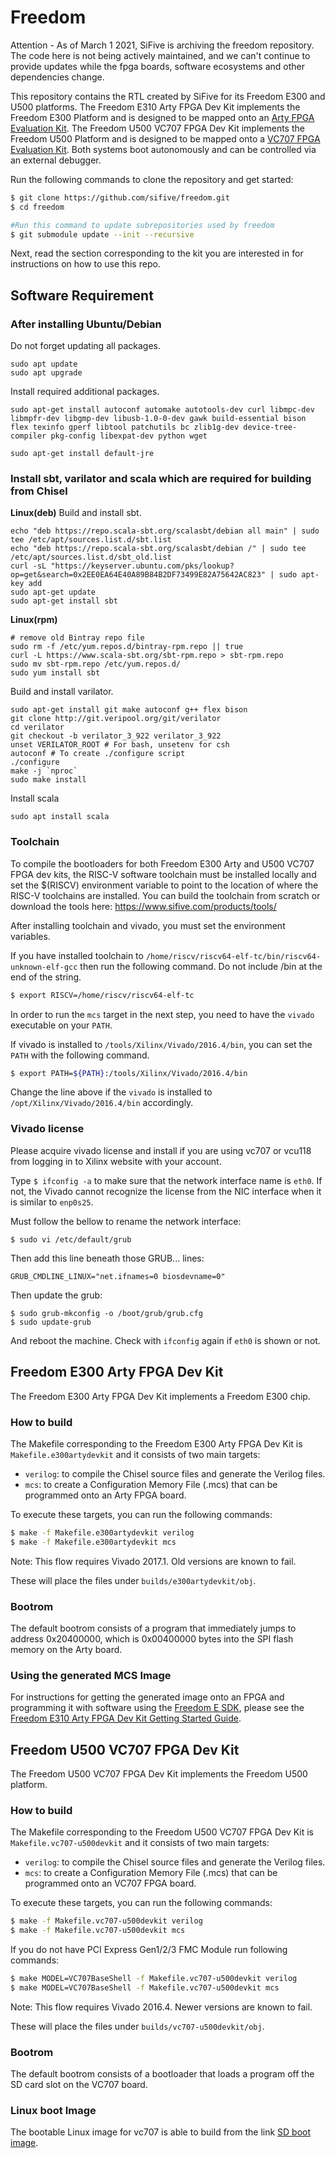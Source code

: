 Freedom
=======




Attention - 
As of March 1 2021, SiFive is archiving the freedom repository. The code here is not being actively maintained, and we can't continue to provide updates while the fpga boards, software ecosystems and other dependencies change. 






This repository contains the RTL created by SiFive for its Freedom E300 and U500
platforms. The Freedom E310 Arty FPGA Dev Kit implements the Freedom E300
Platform and is designed to be mapped onto an [Arty FPGA Evaluation
Kit](https://www.xilinx.com/products/boards-and-kits/arty.html). The Freedom
U500 VC707 FPGA Dev Kit implements the Freedom U500 Platform and is designed to
be mapped onto a [VC707 FPGA Evaluation
Kit](https://www.xilinx.com/products/boards-and-kits/ek-v7-vc707-g.html).
Both systems boot autonomously and can be controlled via an external debugger.

Run the following commands to clone the repository and get started:

```sh
$ git clone https://github.com/sifive/freedom.git
$ cd freedom

#Run this command to update subrepositories used by freedom
$ git submodule update --init --recursive
```

Next, read the section corresponding to the kit you are interested in for
instructions on how to use this repo.

Software Requirement
--------------------

### After installing Ubuntu/Debian

Do not forget updating all packages.
```
sudo apt update
sudo apt upgrade
```

Install required additional packages.
```
sudo apt-get install autoconf automake autotools-dev curl libmpc-dev libmpfr-dev libgmp-dev libusb-1.0-0-dev gawk build-essential bison flex texinfo gperf libtool patchutils bc zlib1g-dev device-tree-compiler pkg-config libexpat-dev python wget

sudo apt-get install default-jre
```

### Install sbt, varilator and scala which are required for building from Chisel
**Linux(deb)**
Build and install sbt.
```
echo "deb https://repo.scala-sbt.org/scalasbt/debian all main" | sudo tee /etc/apt/sources.list.d/sbt.list
echo "deb https://repo.scala-sbt.org/scalasbt/debian /" | sudo tee /etc/apt/sources.list.d/sbt_old.list
curl -sL "https://keyserver.ubuntu.com/pks/lookup?op=get&search=0x2EE0EA64E40A89B84B2DF73499E82A75642AC823" | sudo apt-key add
sudo apt-get update
sudo apt-get install sbt
```
**Linux(rpm)**
```shell
# remove old Bintray repo file
sudo rm -f /etc/yum.repos.d/bintray-rpm.repo || true
curl -L https://www.scala-sbt.org/sbt-rpm.repo > sbt-rpm.repo
sudo mv sbt-rpm.repo /etc/yum.repos.d/
sudo yum install sbt
```

Build and install varilator.
```
sudo apt-get install git make autoconf g++ flex bison
git clone http://git.veripool.org/git/verilator
cd verilator
git checkout -b verilator_3_922 verilator_3_922
unset VERILATOR_ROOT # For bash, unsetenv for csh
autoconf # To create ./configure script
./configure
make -j `nproc`
sudo make install
```

Install scala
```
sudo apt install scala
```

### Toolchain

To compile the bootloaders for both Freedom E300 Arty and U500 VC707
FPGA dev kits, the RISC-V software toolchain must be installed locally and
set the $(RISCV) environment variable to point to the location of where the
RISC-V toolchains are installed. You can build the toolchain from scratch
or download the tools here: https://www.sifive.com/products/tools/

After installing toolchain and vivado, you must set the environment variables.

If you have installed toolchain to
`/home/riscv/riscv64-elf-tc/bin/riscv64-unknown-elf-gcc`
then run the following command. Do not include /bin at the end of the string.

```sh
$ export RISCV=/home/riscv/riscv64-elf-tc
```

In order to run the `mcs` target in the next step, you need to have the `vivado`
executable on your `PATH`.

If vivado is installed to `/tools/Xilinx/Vivado/2016.4/bin`,
you can set the `PATH` with the following command.
```sh
$ export PATH=${PATH}:/tools/Xilinx/Vivado/2016.4/bin
```
Change the line above if the `vivado` is installed to
`/opt/Xilinx/Vivado/2016.4/bin` accordingly.

### Vivado license

Please acquire vivado license and install if you are using vc707 or vcu118 from logging in to Xilinx website with your account.


Type `$ ifconfig -a` to make sure that the network interface name is `eth0`. If not, the Vivado cannot recognize the license from the NIC interface when it is similar to `enp0s25`.

Must follow the bellow to rename the network interface:

```
$ sudo vi /etc/default/grub
```

Then add this line beneath those GRUB... lines:

```
GRUB_CMDLINE_LINUX="net.ifnames=0 biosdevname=0"
```

Then update the grub:
```
$ sudo grub-mkconfig -o /boot/grub/grub.cfg
$ sudo update-grub
```

And reboot the machine.
Check with `ifconfig` again if `eth0` is shown or not.


Freedom E300 Arty FPGA Dev Kit
------------------------------

The Freedom E300 Arty FPGA Dev Kit implements a Freedom E300 chip.

### How to build

The Makefile corresponding to the Freedom E300 Arty FPGA Dev Kit is
`Makefile.e300artydevkit` and it consists of two main targets:

- `verilog`: to compile the Chisel source files and generate the Verilog files.
- `mcs`: to create a Configuration Memory File (.mcs) that can be programmed
onto an Arty FPGA board.

To execute these targets, you can run the following commands:

```sh
$ make -f Makefile.e300artydevkit verilog
$ make -f Makefile.e300artydevkit mcs
```

Note: This flow requires Vivado 2017.1. Old versions are known to fail.

These will place the files under `builds/e300artydevkit/obj`.


### Bootrom

The default bootrom consists of a program that immediately jumps to address
0x20400000, which is 0x00400000 bytes into the SPI flash memory on the Arty
board.

### Using the generated MCS Image

For instructions for getting the generated image onto an FPGA and programming it with software using the [Freedom E SDK](https://github.com/sifive/freedom-e-sdk), please see the [Freedom E310 Arty FPGA Dev Kit Getting Started Guide](https://www.sifive.com/documentation/freedom-soc/freedom-e300-arty-fpga-dev-kit-getting-started-guide/).

Freedom U500 VC707 FPGA Dev Kit
-------------------------------

The Freedom U500 VC707 FPGA Dev Kit implements the Freedom U500 platform.

### How to build

The Makefile corresponding to the Freedom U500 VC707 FPGA Dev Kit is
`Makefile.vc707-u500devkit` and it consists of two main targets:

- `verilog`: to compile the Chisel source files and generate the Verilog files.
- `mcs`: to create a Configuration Memory File (.mcs) that can be programmed
onto an VC707 FPGA board.

To execute these targets, you can run the following commands:

```sh
$ make -f Makefile.vc707-u500devkit verilog
$ make -f Makefile.vc707-u500devkit mcs
```
If you do not have PCI Express Gen1/2/3 FMC Module run following commands:
```sh
$ make MODEL=VC707BaseShell -f Makefile.vc707-u500devkit verilog
$ make MODEL=VC707BaseShell -f Makefile.vc707-u500devkit mcs
```

Note: This flow requires Vivado 2016.4. Newer versions are known to fail.

These will place the files under `builds/vc707-u500devkit/obj`.

### Bootrom

The default bootrom consists of a bootloader that loads a program off the SD
card slot on the VC707 board.

### Linux boot Image

The bootable Linux image for vc707 is able to build from the link
[SD boot image](https://github.com/sifive/freedom-u-sdk).
